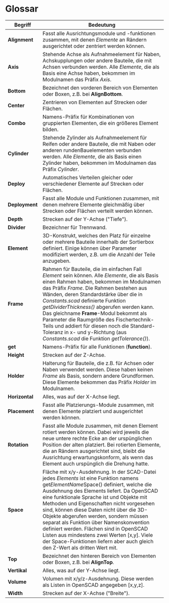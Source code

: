 # Glossar

| Begriff | Bedeutung |
| ------ | ------  |
| __Alignment__ | Fasst alle Ausrichtungsmodule und -funktionen zusammen, mit denen *Elemente* an Rändern ausgerichtet oder zentriert werden können. |
| __Axis__ | Stehende Achse als Aufnahmeelement für Naben, Achskupplungen oder andere Bauteile, die mit Achsen verbunden werden. Alle *Elemente*, die als Basis eine Achse haben, bekommen im Modulnamen das Präfix *Axis*. |
| __Bottom__ | Bezeichnet den vorderen Bereich von Elementen oder Boxen, z.B. bei __AlignBottom__. |
| __Center__ | Zentrieren von Elementen auf Strecken oder Flächen. |
| __Combo__  | Namens-Präfix für Kombinationen von gruppierten Elementen, die ein größeres Element bilden. |
| __Cylinder__ | Stehende Zylinder als Aufnahmeelement für Reifen oder andere Bauteile, die mit Naben oder anderen rundenBauelementen verbunden werden. Alle *Elemente*, die als Basis einen Zylinder haben, bekommen im Modulnamen das Präfix *Cylinder*. |
| __Deploy__ | Automatisches Verteilen gleicher oder verschiedener Elemente auf Strecken oder Flächen. |
| __Deployment__ | Fasst alle Module und Funktionen zusammen, mit denen mehrere Elemente gleichmäßig über Strecken oder Flächen verteilt werden können. |
| __Depth__ | Strecken auf der Y-Achse ("Tiefe"). |
| __Divider__ | Bezeichner für Trennwand. |
| __Element__ | 3D-Konstrukt, welches den Platz für einzelne oder mehrere Bauteile innerhalb der Sortierbox definiert. Einige können über Parameter modifiziert werden, z.B. um die Anzahl der Teile anzugeben. |
| __Frame__ | Rahmen für Bauteile, die im einfachen Fall *Element* sein können. Alle *Elemente*, die als Basis einen Rahmen haben, bekommen im Modulnamen das Präfix *Frame*. Die Rahmen bestehen aus Wänden, deren Standardstärke über die in *Constants.scad* definierte Funktion *getDividerThickness()* abgerufen werden kann. Das gleichname __Frame__-Modul bekommt als Parameter die Raumgröße des Fischertechnik-Teils und addiert für diesen noch die Standard-Toleranz in x- und y-Richtung (aus *Constants.scad* die Funktion *getTolerance()*). |
| __get__ | Namens-Präfix für alle Funktionen (__function__). |
| __Height__ | Strecken auf der Z-Achse. |
| __Holder__ | Halterung für Bauteile, die z.B. für Achsen oder Naben verwendet werden. Diese haben keinen *Frame* als Basis, sondern andere Grundformen. Diese Elemente bekommen das Präfix *Holder* im Modulnamen. |
| __Horizontal__ | Alles, was auf der X-Achse liegt. |
| __Placement__ | Fasst alle Platzierungs-Module zusammen, mit denen Elemente platziert und ausgerichtet werden können. |
| __Rotation__ | Fasst alle Module zusammen, mit denen Element rotiert werden können. Dabei wird jeweils die neue untere rechte Ecke an der urspünglichen Position der alten platziert. Bei rotierten Elemente, die an Rändern ausgerichtet sind, bleibt die Ausrichtung erwartungskonform, als wenn das Element auch urspünglich die Drehung hatte. |
| __Space__ | Fläche mit x/y-Ausdehnung. In der SCAD-Datei jedes *Elements* ist eine Funktion namens get*ElementName*Space() definiert, welche die Ausdehnung des Elements liefert. Da OpenSCAD eine funktionale Sprache ist und Objekte mit Methoden und Eigenschaften nicht vorgesehen sind, können diese Daten nicht über die 3D-Objekte abgerufen werden, sondern müssen separat als Funktion über Namenskonvention definiert werden. Flächen sind in OpenSCAD Listen aus mindestens zwei Werten \[x,y\]. Viele der Space-Funktionen liefern aber auch gleich den Z-Wert als dritten Wert mit. |
| __Top__ | Bezeichnet den hinteren Bereich von Elementen oder Boxen, z.B. bei __AlignTop__. |
| __Vertikal__ | Alles, was auf der Y-Achse liegt. |
| __Volume__ | Volumen mit x/y/z-Ausdehnung. Diese werden als Listen in OpenSCAD angegeben \[x,y,z\]. |
| __Width__ | Strecken auf der X-Achse ("Breite"). |
